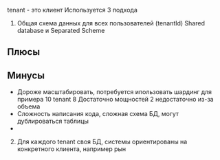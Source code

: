 tenant - это клиент 
Используется 3 подхода
1.  Общая схема данных для всех пользователей (tenantId) Shared database и Separated Scheme
## Плюсы

## Минусы
- Дороже масштабировать, потребуется ипользовать шардинг 
для примера 10 tenant
8 Достаточно мощностей
2 недостаточно из-за объема
- Сложность написания кода, сложная схема БД, могут дублироваться таблицы
- 
2. Для каждого tenant своя БД, системы ориентированы на конкретного клиента, например рын
